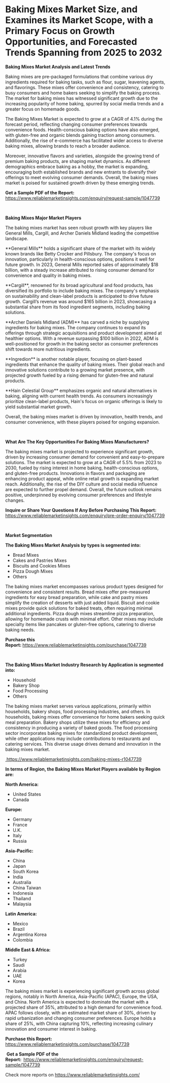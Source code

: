 <p><h1>Baking Mixes Market Size, and Examines its Market Scope, with a Primary Focus on Growth Opportunities, and Forecasted Trends Spanning from 2025 to 2032</h1></p><p><strong>Baking Mixes Market Analysis and Latest Trends</strong></p>
<p><p>Baking mixes are pre-packaged formulations that combine various dry ingredients required for baking tasks, such as flour, sugar, leavening agents, and flavorings. These mixes offer convenience and consistency, catering to busy consumers and home bakers seeking to simplify the baking process. The market for baking mixes has witnessed significant growth due to the increasing popularity of home baking, spurred by social media trends and a greater focus on homemade goods.</p><p>The Baking Mixes Market is expected to grow at a CAGR of 4.1% during the forecast period, reflecting changing consumer preferences towards convenience foods. Health-conscious baking options have also emerged, with gluten-free and organic blends gaining traction among consumers. Additionally, the rise of e-commerce has facilitated wider access to diverse baking mixes, allowing brands to reach a broader audience.</p><p>Moreover, innovative flavors and varieties, alongside the growing trend of premium baking products, are shaping market dynamics. As different demographics embrace baking as a hobby, the market is expanding, encouraging both established brands and new entrants to diversify their offerings to meet evolving consumer demands. Overall, the baking mixes market is poised for sustained growth driven by these emerging trends.</p></p>
<p><strong>Get a Sample PDF of the Report:&nbsp;</strong> <a href="https://www.reliablemarketinsights.com/enquiry/request-sample/1047739?utm_campaign=3556&utm_medium=2&utm_source=Github&utm_content=ia&utm_term=07042025&utm_id=baking-mixes">https://www.reliablemarketinsights.com/enquiry/request-sample/1047739</a></p>
<p>&nbsp;</p>
<p><strong>Baking Mixes Major Market Players</strong></p>
<p><p>The baking mixes market has seen robust growth with key players like General Mills, Cargill, and Archer Daniels Midland leading the competitive landscape. </p><p>**General Mills** holds a significant share of the market with its widely known brands like Betty Crocker and Pillsbury. The company's focus on innovation, particularly in health-conscious options, positions it well for future growth. In 2023, General Mills reported sales of approximately $18 billion, with a steady increase attributed to rising consumer demand for convenience and quality in baking mixes.</p><p>**Cargill**, renowned for its broad agricultural and food products, has diversified its portfolio to include baking mixes. The company's emphasis on sustainability and clean-label products is anticipated to drive future growth. Cargill’s revenue was around $165 billion in 2023, showcasing a substantial share from its food ingredient segments, including baking solutions.</p><p>**Archer Daniels Midland (ADM)** has carved a niche by supplying ingredients for baking mixes. The company continues to expand its offerings through strategic acquisitions and product development aimed at healthier options. With a revenue surpassing $100 billion in 2022, ADM is well-positioned for growth in the baking sector as consumer preferences shift towards more nutritious ingredients.</p><p>**Ingredion** is another notable player, focusing on plant-based ingredients that enhance the quality of baking mixes. Their global reach and innovative solutions contribute to a growing market presence, with projected growth fueled by a rising demand for gluten-free and natural products.</p><p>**Hain Celestial Group** emphasizes organic and natural alternatives in baking, aligning with current health trends. As consumers increasingly prioritize clean-label products, Hain's focus on organic offerings is likely to yield substantial market growth.</p><p>Overall, the baking mixes market is driven by innovation, health trends, and consumer convenience, with these players poised for ongoing expansion.</p></p>
<p>&nbsp;</p>
<p><strong>What Are The Key Opportunities For Baking Mixes Manufacturers?</strong></p>
<p><p>The baking mixes market is projected to experience significant growth, driven by increasing consumer demand for convenient and easy-to-prepare solutions. The market is expected to grow at a CAGR of 5.5% from 2023 to 2030, fueled by rising interest in home baking, health-conscious options, and gluten-free products. Innovations in flavors and packaging are enhancing product appeal, while online retail growth is expanding market reach. Additionally, the rise of the DIY culture and social media influence are expected to further propel demand. Overall, the future outlook remains positive, underpinned by evolving consumer preferences and lifestyle changes.</p></p>
<p><strong>Inquire or Share Your Questions If Any Before Purchasing This Report:</strong> <a href="https://www.reliablemarketinsights.com/enquiry/pre-order-enquiry/1047739?utm_campaign=3556&utm_medium=2&utm_source=Github&utm_content=ia&utm_term=07042025&utm_id=baking-mixes">https://www.reliablemarketinsights.com/enquiry/pre-order-enquiry/1047739</a></p>
<p>&nbsp;</p>
<p><strong>Market Segmentation</strong></p>
<p><strong>The Baking Mixes Market Analysis by types is segmented into:</strong></p>
<p><ul><li>Bread Mixes</li><li>Cakes and Pastries Mixes</li><li>Biscuits and Cookies Mixes</li><li>Pizza Dough Mixes</li><li>Others</li></ul></p>
<p><p>The baking mixes market encompasses various product types designed for convenience and consistent results. Bread mixes offer pre-measured ingredients for easy bread preparation, while cake and pastry mixes simplify the creation of desserts with just added liquid. Biscuit and cookie mixes provide quick solutions for baked treats, often requiring minimal additional ingredients. Pizza dough mixes streamline pizza preparation, allowing for homemade crusts with minimal effort. Other mixes may include specialty items like pancakes or gluten-free options, catering to diverse baking needs.</p></p>
<p><strong>Purchase this Report:&nbsp;</strong><a href="https://www.reliablemarketinsights.com/purchase/1047739?utm_campaign=3556&utm_medium=2&utm_source=Github&utm_content=ia&utm_term=07042025&utm_id=baking-mixes">https://www.reliablemarketinsights.com/purchase/1047739</a></p>
<p>&nbsp;</p>
<p><strong>The Baking Mixes Market Industry Research by Application is segmented into:</strong></p>
<p><ul><li>Household</li><li>Bakery Shop</li><li>Food Processing</li><li>Others</li></ul></p>
<p><p>The baking mixes market serves various applications, primarily within households, bakery shops, food processing industries, and others. In households, baking mixes offer convenience for home bakers seeking quick meal preparation. Bakery shops utilize these mixes for efficiency and consistency in producing a variety of baked goods. The food processing sector incorporates baking mixes for standardized product development, while other applications may include contributions to restaurants and catering services. This diverse usage drives demand and innovation in the baking mixes market.</p></p>
<p><a href="https://www.reliablemarketinsights.com/baking-mixes-r1047739?utm_campaign=3556&utm_medium=2&utm_source=Github&utm_content=ia&utm_term=07042025&utm_id=baking-mixes">&nbsp;https://www.reliablemarketinsights.com/baking-mixes-r1047739</a></p>
<p><strong>In terms of Region, the Baking Mixes Market Players available by Region are:</strong></p>
<p>
    <p> <strong> North America: </strong>
        <ul>
            <li>United States</li>
            <li>Canada</li>
        </ul>
        </p> 
    <p> <strong> Europe: </strong>
        <ul>
            <li>Germany</li>
            <li>France</li>
            <li>U.K.</li>
            <li>Italy</li>
            <li>Russia</li>
        </ul>
        </p> 
    <p> <strong> Asia-Pacific: </strong>
        <ul>
            <li>China</li>
            <li>Japan</li>
            <li>South Korea</li>
            <li>India</li>
            <li>Australia</li>
            <li>China Taiwan</li>
            <li>Indonesia</li>
            <li>Thailand</li>
            <li>Malaysia</li>
        </ul>
        </p> 
    <p> <strong> Latin America: </strong>
        <ul>
            <li>Mexico</li>
            <li>Brazil</li>
            <li>Argentina Korea</li>
            <li>Colombia</li>
        </ul>
        </p> 
    <p> <strong> Middle East & Africa: </strong>
        <ul>
            <li>Turkey</li>
            <li>Saudi</li>
            <li>Arabia</li>
            <li>UAE</li>
            <li>Korea</li>
        </ul>
    </p>
    </p>
<p><p>The baking mixes market is experiencing significant growth across global regions, notably in North America, Asia-Pacific (APAC), Europe, the USA, and China. North America is expected to dominate the market with a projected share of 35%, attributed to a high demand for convenience food. APAC follows closely, with an estimated market share of 30%, driven by rapid urbanization and changing consumer preferences. Europe holds a share of 25%, with China capturing 10%, reflecting increasing culinary innovation and consumer interest in baking.</p></p>
<p><strong>Purchase this Report: </strong><a href="https://www.reliablemarketinsights.com/purchase/1047739?utm_campaign=3556&utm_medium=2&utm_source=Github&utm_content=ia&utm_term=07042025&utm_id=baking-mixes">https://www.reliablemarketinsights.com/purchase/1047739</a></p>
<p>&nbsp;<strong>Get a Sample PDF of the Report:&nbsp;&nbsp;</strong><a href="https://www.reliablemarketinsights.com/enquiry/request-sample/1047739?utm_campaign=3556&utm_medium=2&utm_source=Github&utm_content=ia&utm_term=07042025&utm_id=baking-mixes">https://www.reliablemarketinsights.com/enquiry/request-sample/1047739</a></p>
<p><strong></strong></p>
<p>Check more reports on <a href="https://www.reliablemarketinsights.com/?utm_campaign=3556&utm_medium=2&utm_source=Github&utm_content=ia&utm_term=07042025&utm_id=baking-mixes">https://www.reliablemarketinsights.com/</a></p>